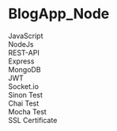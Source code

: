 # BlogApp_Node

JavaScript<br>
NodeJs<br>
REST-API<br>
Express<br>
MongoDB<br>
JWT<br>
Socket.io<br>
Sinon Test<br>
Chai Test<br>
Mocha Test<br>
SSL Certificate<br>